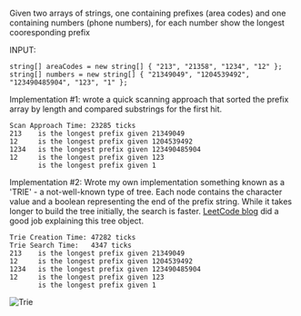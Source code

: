 Given two arrays of strings, one containing prefixes (area codes) and one containing numbers (phone numbers), for each number show the longest cooresponding prefix

INPUT:
```
string[] areaCodes = new string[] { "213", "21358", "1234", "12" };
string[] numbers = new string[] { "21349049", "1204539492", "123490485904", "123", "1" };
```

Implementation #1: wrote a quick scanning approach that sorted the prefix array by length and compared substrings for the first hit.

```
Scan Approach Time: 23285 ticks
213    is the longest prefix given 21349049
12     is the longest prefix given 1204539492
1234   is the longest prefix given 123490485904
12     is the longest prefix given 123
       is the longest prefix given 1
```

Implementation #2: Wrote my own implementation something known as a 'TRIE' - a not-well-known type of tree. Each node contains the character value and a boolean representing the end of the prefix string. While it takes longer to build the tree initially, the search is faster. [LeetCode blog](https://leetcode.com/discuss/interview-question/394697/Twilio-or-OA-2019/355453) did a good job explaining this tree object.

```
Trie Creation Time: 47282 ticks
Trie Search Time:   4347 ticks
213    is the longest prefix given 21349049
12     is the longest prefix given 1204539492
1234   is the longest prefix given 123490485904
12     is the longest prefix given 123
       is the longest prefix given 1
```
![Trie](/trie.jpeg)